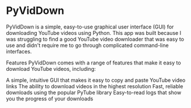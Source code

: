# PyVidDown
PyVidDown is a simple, easy-to-use graphical user interface (GUI) for downloading YouTube videos using Python. This app was built because I was struggling to find a good YouTube video downloader that was easy to use and didn't require me to go through complicated command-line interfaces.

Features
PyVidDown comes with a range of features that make it easy to download YouTube videos, including:

A simple, intuitive GUI that makes it easy to copy and paste YouTube video links
The ability to download videos in the highest resolution
Fast, reliable downloads using the popular PyTube library
Easy-to-read logs that show you the progress of your downloads